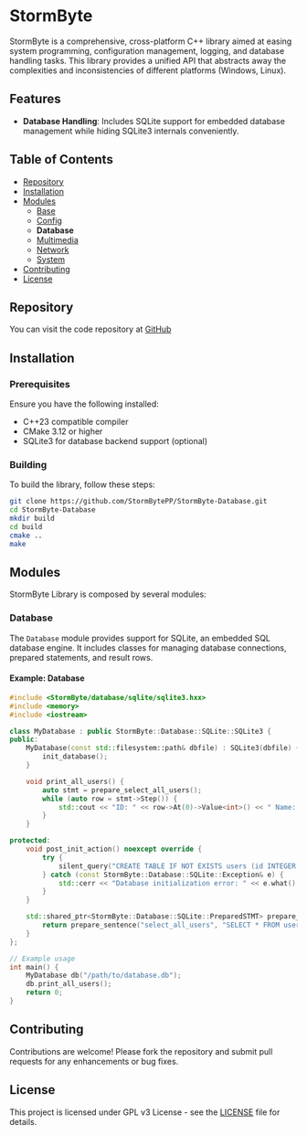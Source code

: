 # StormByte

StormByte is a comprehensive, cross-platform C++ library aimed at easing system programming, configuration management, logging, and database handling tasks. This library provides a unified API that abstracts away the complexities and inconsistencies of different platforms (Windows, Linux).

## Features

- **Database Handling**: Includes SQLite support for embedded database management while hiding SQLite3 internals conveniently.

## Table of Contents

- [Repository](#Repository)
- [Installation](#Installation)
- [Modules](#Modules)
	- [Base](https://dev.stormbyte.org/StormByte)
	- [Config](https://dev.stormbyte.org/StormByte-Config)
	- **Database**
	- [Multimedia](https://dev.stormbyte.org/StormByte-Multimedia)
	- [Network](https://dev.stormbyte.org/StormByte-Network)
	- [System](https://dev.stormbyte.org/StormByte-System)
- [Contributing](#Contributing)
- [License](#License)

## Repository

You can visit the code repository at [GitHub](https://github.com/StormBytePP/StormByte-Database)

## Installation

### Prerequisites

Ensure you have the following installed:

- C++23 compatible compiler
- CMake 3.12 or higher
- SQLite3 for database backend support (optional)

### Building

To build the library, follow these steps:

```sh
git clone https://github.com/StormBytePP/StormByte-Database.git
cd StormByte-Database
mkdir build
cd build
cmake ..
make
```

## Modules

StormByte Library is composed by several modules:

### Database

The `Database` module provides support for SQLite, an embedded SQL database engine. It includes classes for managing database connections, prepared statements, and result rows.

#### Example: Database

```cpp
#include <StormByte/database/sqlite/sqlite3.hxx>
#include <memory>
#include <iostream>

class MyDatabase : public StormByte::Database::SQLite::SQLite3 {
public:
	MyDatabase(const std::filesystem::path& dbfile) : SQLite3(dbfile) {
		init_database();
	}

	void print_all_users() {
		auto stmt = prepare_select_all_users();
		while (auto row = stmt->Step()) {
			std::cout << "ID: " << row->At(0)->Value<int>() << " Name: " << row->At(1)->Value<std::string>() << std::endl;
		}
	}

protected:
	void post_init_action() noexcept override {
		try {
			silent_query("CREATE TABLE IF NOT EXISTS users (id INTEGER PRIMARY KEY, name TEXT NOT NULL)");
		} catch (const StormByte::Database::SQLite::Exception& e) {
			std::cerr << "Database initialization error: " << e.what() << std::endl;
		}
	}

	std::shared_ptr<StormByte::Database::SQLite::PreparedSTMT> prepare_select_all_users() {
		return prepare_sentence("select_all_users", "SELECT * FROM users");
	}
};

// Example usage
int main() {
	MyDatabase db("/path/to/database.db");
	db.print_all_users();
	return 0;
}
```

## Contributing

Contributions are welcome! Please fork the repository and submit pull requests for any enhancements or bug fixes.

## License

This project is licensed under GPL v3 License - see the [LICENSE](LICENSE) file for details.
